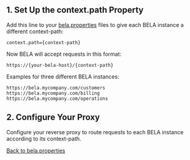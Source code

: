 ## 1. Set Up the context.path Property

Add this line to your [bela.properties](bela.properties.md) files to give each BELA instance a different context-path:
```
context.path={context-path}
```
Now BELA will accept requests in this format:
```
https://{your-bela-host}/{context-path}
```
Examples for three different BELA instances:
```
https://bela.mycompany.com/customers
https://bela.mycompany.com/billing
https://bela.mycompany.com/operations
```

## 2. Configure Your Proxy

Configure your reverse proxy to route requests to each BELA instance according to its context-path.

[Back to bela.properties](bela.properties.md)
